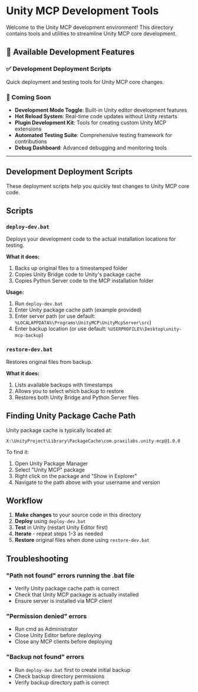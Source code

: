 # Unity MCP Development Tools

Welcome to the Unity MCP development environment! This directory contains tools and utilities to streamline Unity MCP core development.

## 🚀 Available Development Features

### ✅ Development Deployment Scripts
Quick deployment and testing tools for Unity MCP core changes.

### 🔄 Coming Soon
- **Development Mode Toggle**: Built-in Unity editor development features
- **Hot Reload System**: Real-time code updates without Unity restarts  
- **Plugin Development Kit**: Tools for creating custom Unity MCP extensions
- **Automated Testing Suite**: Comprehensive testing framework for contributions
- **Debug Dashboard**: Advanced debugging and monitoring tools

---

## Development Deployment Scripts

These deployment scripts help you quickly test changes to Unity MCP core code.

## Scripts

### `deploy-dev.bat`
Deploys your development code to the actual installation locations for testing.

**What it does:**
1. Backs up original files to a timestamped folder
2. Copies Unity Bridge code to Unity's package cache
3. Copies Python Server code to the MCP installation folder

**Usage:**
1. Run `deploy-dev.bat`
2. Enter Unity package cache path (example provided)
3. Enter server path (or use default: `%LOCALAPPDATA%\Programs\UnityMCP\UnityMcpServer\src`)
4. Enter backup location (or use default: `%USERPROFILE%\Desktop\unity-mcp-backup`)

### `restore-dev.bat`
Restores original files from backup.

**What it does:**
1. Lists available backups with timestamps
2. Allows you to select which backup to restore
3. Restores both Unity Bridge and Python Server files

## Finding Unity Package Cache Path

Unity package cache is typically located at:
```
X:\UnityProject\Library\PackageCache\com.praxilabs.unity-mcp@1.0.0
```

To find it:
1. Open Unity Package Manager
2. Select "Unity MCP" package
3. Right click on the package and "Show in Explorer"
4. Navigate to the path above with your username and version

## Workflow

1. **Make changes** to your source code in this directory
2. **Deploy** using `deploy-dev.bat`
3. **Test** in Unity (restart Unity Editor first)
4. **Iterate** - repeat steps 1-3 as needed
5. **Restore** original files when done using `restore-dev.bat`


## Troubleshooting

### "Path not found" errors running the .bat file
- Verify Unity package cache path is correct
- Check that Unity MCP package is actually installed
- Ensure server is installed via MCP client

### "Permission denied" errors
- Run cmd as Administrator
- Close Unity Editor before deploying
- Close any MCP clients before deploying

### "Backup not found" errors
- Run `deploy-dev.bat` first to create initial backup
- Check backup directory permissions
- Verify backup directory path is correct